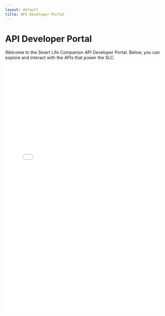```yaml
---
layout: default
title: API Developer Portal
---
```

# API Developer Portal

Welcome to the Smart Life Companion API Developer Portal. Below, you can explore and interact with the APIs that power the SLC.

<iframe src="api/dist/index.html" style="width: 100%; height: 800px; border: none;"></iframe>
